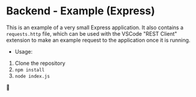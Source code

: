# Backend - Example (Express)

This is an example of a very small Express application. It also contains a `requests.http` file, which can be used with the VSCode "REST Client" extension to make an example request to the application once it is running.

- Usage:
1. Clone the repository
2. `npm install`
3. `node index.js`

🦒